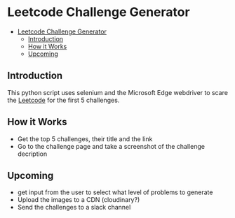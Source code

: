 # Leetcode Challenge Generator
- [Leetcode Challenge Generator](#leetcode-challenge-generator)
  - [Introduction](#introduction)
  - [How it Works](#how-it-works)
  - [Upcoming](#upcoming)
## Introduction
This python script uses selenium and the Microsoft Edge webdriver to scare the [Leetcode](https://leetcode.com/problems) for the first 5 challenges. 

## How it Works
- Get the top 5 challenges, their title and the link
- Go to the challenge page and take a screenshot of the challenge decription

## Upcoming
- get input from the user to select what level of problems to generate
- Upload the images to a CDN (cloudinary?)
- Send the challenges to a slack channel